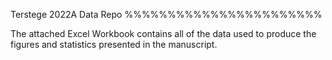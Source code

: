 Terstege 2022A Data Repo
%%%%%%%%%%%%%%%%%%%%%%%

The attached Excel Workbook contains all of the data used to produce the figures and statistics presented in the manuscript.
